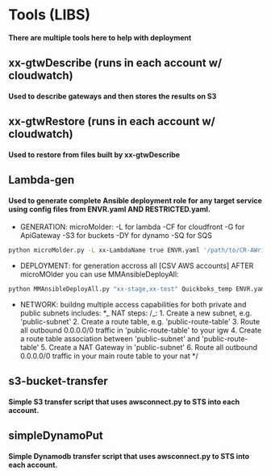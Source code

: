 # Tools (LIBS)

#### There are multiple tools here to help with deployment

## xx-gtwDescribe (runs in each account w/ cloudwatch)

#### Used to describe gateways and then stores the results on S3

## xx-gtwRestore (runs in each account w/ cloudwatch)

#### Used to restore from files built by xx-gtwDescribe

## Lambda-gen

#### Used to generate complete Ansible deployment role for any target service using config files from ENVR.yaml AND RESTRICTED.yaml.

- GENERATION: microMolder: -L for lambda -CF for cloudfront -G for ApiGateway -S3 for buckets -DY for dynamo -SQ for SQS

```bash
python microMolder.py -L xx-LambdaName true ENVR.yaml '/path/to/CR-AWriteCheck' API_Name true
```

- DEPLOYMENT: for generation accross all [CSV AWS accounts] AFTER microMOlder you can use MMAnsibleDeployAll:

```bash
python MMAnsibleDeployAll.py "xx-stage,xx-test" Quickboks_temp ENVR.yaml
```

- NETWORK: buildng multiple access capabilities for both private and public subnets includes: \*_ NAT steps:
  /_: 1. Create a new subnet, e.g. 'public-subnet' 2. Create a route table, e.g. 'public-route-table' 3. Route all outbound 0.0.0.0/0 traffic in 'public-route-table' to your igw 4. Create a route table association between 'public-subnet' and 'public-route-table' 5. Create a NAT Gateway in 'public-subnet' 6. Route all outbound 0.0.0.0/0 traffic in your main route table to your nat
  \*/

## s3-bucket-transfer

#### Simple S3 transfer script that uses awsconnect.py to STS into each account.

## simpleDynamoPut

#### Simple Dynamodb transfer script that uses awsconnect.py to STS into each account.
